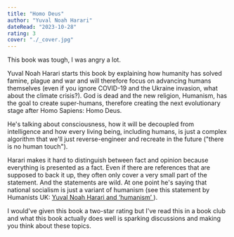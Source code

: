 ```yaml
---
title: "Homo Deus"
author: "Yuval Noah Harari"
dateRead: "2023-10-28"
rating: 3
cover: "./_cover.jpg"
---
```


This book was tough, I was angry a lot.

Yuval Noah Harari starts this book by explaining how humanity has solved 
famine, plague and war and will therefore focus on advancing humans 
themselves (even if you ignore COVID-19 and the Ukraine invasion, 
what about the climate crisis?).
God is dead and the new religion, Humanism, has the goal to create super-humans, 
therefore creating the next evolutionary stage after Homo Sapiens: Homo Deus.

He's talking about consciousness, how it will be decoupled from intelligence 
and how every living being, including humans, is just a complex algorithm that 
we'll just reverse-engineer and recreate in the future ("there is no human 
touch").

Harari makes it hard to distinguish between fact and opinion because everything 
is presented as a fact. Even if there are references that are supposed to back 
it up, they often only cover a very small part of the statement.
And the statements are wild. At one point he's saying that national socialism is 
just a variant of humanism (see this statement by Humanists UK: [Yuval Noah Harari and ‘humanism’
](https://humanists.uk/humanism/humanism-today/yuval-noah-harari-humanism/)).

I would've given this book a two-star rating but I've read this in a book club 
and what this book actually does well is sparking discussions and making you 
think about these topics.
